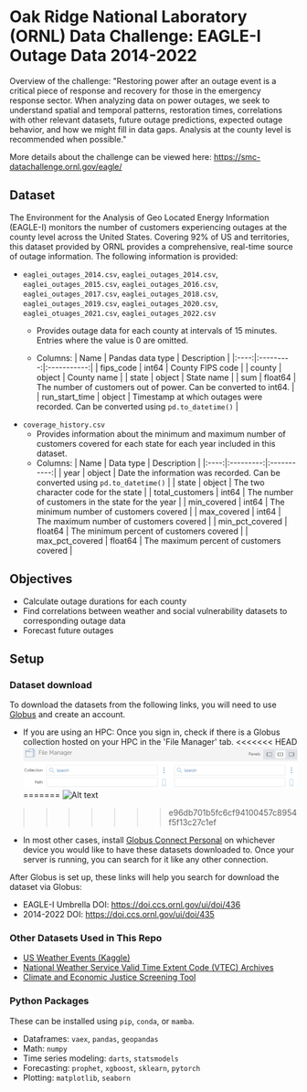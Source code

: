 # Oak Ridge National Laboratory (ORNL) Data Challenge: EAGLE-I Outage Data 2014-2022
Overview of the challenge: "Restoring power after an outage event is a critical piece of response and recovery for those in the emergency response sector. When analyzing data on power outages, we seek to understand spatial and temporal patterns, restoration times, correlations with other relevant datasets, future outage predictions, expected outage behavior, and how we might fill in data gaps. Analysis at the county level is recommended when possible."

More details about the challenge can be viewed here: https://smc-datachallenge.ornl.gov/eagle/

## Dataset
The Environment for the Analysis of Geo Located Energy Information (EAGLE-I) monitors the number of customers experiencing outages at the county level across the United States. Covering 92% of US and territories, this dataset provided by ORNL provides a comprehensive, real-time source of outage information. The following information is provided:

* ``eaglei_outages_2014.csv``, ``eaglei_outages_2014.csv``, ``eaglei_outages_2015.csv``, ``eaglei_outages_2016.csv``, ``eaglei_outages_2017.csv``, ``eaglei_outages_2018.csv``, ``eaglei_outages_2019.csv``, ``eaglei_outages_2020.csv``, ``eaglei_otuages_2021.csv``, ``eaglei_outages_2022.csv``
    * Provides outage data for each county at intervals of 15 minutes. Entries where the value is 0 are omitted.

    * Columns:
        | Name | Pandas data type | Description |
        |:----:|:---------:|:-----------:|
        | fips_code | int64 | County FIPS code |
        | county | object | County name |
        | state | object | State name |
        | sum | float64 | The number of customers out of power. Can be converted to int64. |
        | run_start_time | object | Timestamp at which outages were recorded. Can be converted using `pd.to_datetime()` |
* ``coverage_history.csv``
    * Provides information about the minimum and maximum number of customers covered for each state for each year included in this dataset.
    * Columns: 
        | Name | Data type | Description |
        |:----:|:---------:|:-----------:|
        | year | object    | Date the information was recorded. Can be converted using `pd.to_datetime()` |
        | state | object   | The two character code for the state |
        | total_customers | int64 | The number of customers in the state for the year |
        | min_covered | int64 | The minimum number of customers covered |
        | max_covered | int64 | The maximum number of customers covered |
        | min_pct_covered | float64 | The minimum percent of customers covered |
        | max_pct_covered | float64 | The maximum percent of customers covered |

## Objectives
* Calculate outage durations for each county
* Find correlations between weather and social vulnerability datasets to corresponding outage data
* Forecast future outages

## Setup
### Dataset download
To download the datasets from the following links, you will need to use [Globus](https://www.globus.org/) and create an account. 
* If you are using an HPC: Once you sign in, check if there is a Globus collection hosted on your HPC in the 'File Manager' tab.
<<<<<<< HEAD
![Alt text](globus.png)
=======
![Alt text](image.png)
>>>>>>> e96db701b5fc6cf94100457c8954f5f13c27c1ef

* In most other cases, install [Globus Connect Personal](https://www.globus.org/globus-connect-personal) on whichever device you would like to have these datasets downloaded to. Once your server is running, you can search for it like any other connection.

After Globus is set up, these links will help you search for download the dataset via Globus:
* EAGLE-I Umbrella DOI: https://doi.ccs.ornl.gov/ui/doi/436
* 2014-2022 DOI: https://doi.ccs.ornl.gov/ui/doi/435

### Other Datasets Used in This Repo
* [US Weather Events (Kaggle)](https://www.kaggle.com/datasets/sobhanmoosavi/us-weather-events)
* [National Weather Service Valid Time Extent Code (VTEC) Archives](https://mesonet.agron.iastate.edu/info/datasets/vtec.html)
* [Climate and Economic Justice Screening Tool](https://screeningtool.geoplatform.gov/en/)


### Python Packages
These can be installed using `pip`, `conda`, or `mamba`.
* Dataframes: `vaex`, `pandas`, `geopandas`
* Math: `numpy`
* Time series modeling: `darts`, `statsmodels`
* Forecasting: `prophet`, `xgboost`, `sklearn`, `pytorch`
* Plotting: `matplotlib`, `seaborn`

